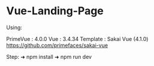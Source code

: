 # Vue-Landing-Page

Using:

PrimeVue : 4.0.0
Vue : 3.4.34
Template : Sakai Vue (4.1.0) https://github.com/primefaces/sakai-vue


Step:
➜ npm install
➜ npm run dev
